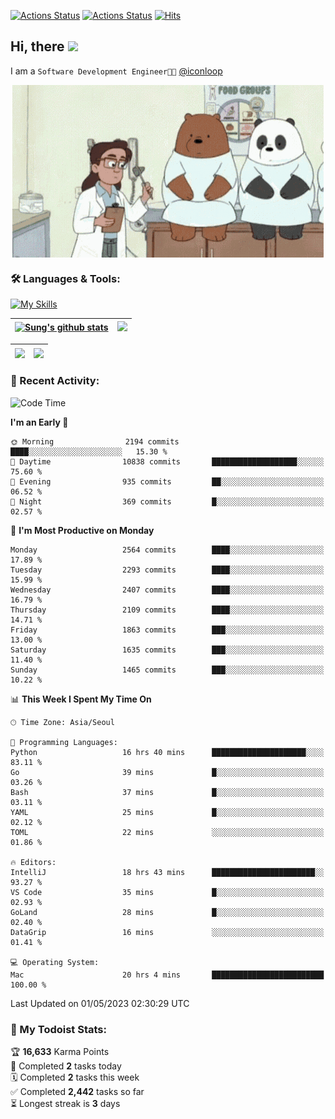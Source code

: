 
[![Actions Status](https://github.com/ddok2/ddok2/workflows/Todoist%20Readme/badge.svg)](https://github.com/ddok2/ddok2/actions)
[![Actions Status](https://github.com/ddok2/ddok2/workflows/wakatime-stats/badge.svg)](https://github.com/ddok2/ddok2/actions)
[![Hits](https://hits.seeyoufarm.com/api/count/incr/badge.svg?url=https%3A%2F%2Fgithub.com%2Fddok2&count_bg=%23FF9595&title_bg=%23555555&icon=github.svg&icon_color=%23FFFFFF&title=hits&edge_flat=false)](https://hits.seeyoufarm.com)

<!-- ![visitors](https://visitor-badge.laobi.icu/badge?page_id=ddok2.ddok2) -->
## Hi, there <img src="https://raw.githubusercontent.com/MartinHeinz/MartinHeinz/master/wave.gif" width="3%">

I am a `Software Development Engineer🧑‍💻` [@iconloop](https://github.com/iconloop)


<p align="center">
    <img align="center" alt="GIF" src="img/debugging.gif" />
</p>


### 🛠 Languages & Tools:

[![My Skills](https://skillicons.dev/icons?i=go,js,ts,py,express,react,svelte,jquery,pug,mongodb,mysql,redis,aws,docker,kubernetes)](https://skillicons.dev)


| <a href="https://github-readme-stats.vercel.app/api?username=ddok2&show_icons=true&include_all_commits=true&count_private=true&theme=buefy&hide_border=true"><img align="center" src="https://github-readme-stats.vercel.app/api?username=ddok2&show_icons=true&include_all_commits=true&count_private=true&theme=buefy&hide_border=true" alt="Sung's github stats" /></a> | <a href="https://github.com/ddok2"><img src="http://github-readme-streak-stats.herokuapp.com?user=ddok2&hide_border=true" /></a> |
| ------------- |------------- |


| <a href="https://github.com/ddok2"><img align="center" src="https://github-readme-stats.vercel.app/api/top-langs/?username=ddok2&theme=buefy&hide=html,css&hide_border=true" /></a> | <a href="https://github.com/ddok2"><img align="center" src="https://activity-graph.herokuapp.com/graph?username=ddok2&theme=github&hide_border=true" height="250" /></a> |
| ------------- |--------------------------------------------------------------------------------------------------------------------------------------------------------------------------|


<!-- <details open>
    <summary>📈 My GitHub Stats</summary>
    <p align="center">
        <a href="https://github.com/ddok2">
            <img align="center" src="https://github-readme-stats.vercel.app/api?username=ddok2&show_icons=true&include_all_commits=true&count_private=true&theme=buefy&hide_border=true" alt="Sung's github stats" />
        </a>
    </p>
</details>
<details>
    <summary>💬 Top Languages</summary>
    <p align="center"> 
        <a href="https://github.com/ddok2">
            <img align="center" src="https://github-readme-stats.vercel.app/api/top-langs/?username=ddok2&layout=compact&theme=buefy&hide=html,css&hide_border=true" />
        </a>
    </p>
</details> -->


### 🌈 Recent Activity:
<!--START_SECTION:waka-->
![Code Time](http://img.shields.io/badge/Code%20Time-2%2C041%20hrs%2051%20mins-blue)

**I'm an Early 🐤** 

```text
🌞 Morning                2194 commits        ████░░░░░░░░░░░░░░░░░░░░░   15.30 % 
🌆 Daytime                10838 commits       ███████████████████░░░░░░   75.60 % 
🌃 Evening                935 commits         ██░░░░░░░░░░░░░░░░░░░░░░░   06.52 % 
🌙 Night                  369 commits         █░░░░░░░░░░░░░░░░░░░░░░░░   02.57 % 
```
📅 **I'm Most Productive on Monday** 

```text
Monday                   2564 commits        ████░░░░░░░░░░░░░░░░░░░░░   17.89 % 
Tuesday                  2293 commits        ████░░░░░░░░░░░░░░░░░░░░░   15.99 % 
Wednesday                2407 commits        ████░░░░░░░░░░░░░░░░░░░░░   16.79 % 
Thursday                 2109 commits        ████░░░░░░░░░░░░░░░░░░░░░   14.71 % 
Friday                   1863 commits        ███░░░░░░░░░░░░░░░░░░░░░░   13.00 % 
Saturday                 1635 commits        ███░░░░░░░░░░░░░░░░░░░░░░   11.40 % 
Sunday                   1465 commits        ███░░░░░░░░░░░░░░░░░░░░░░   10.22 % 
```


📊 **This Week I Spent My Time On** 

```text
🕑︎ Time Zone: Asia/Seoul

💬 Programming Languages: 
Python                   16 hrs 40 mins      █████████████████████░░░░   83.11 % 
Go                       39 mins             █░░░░░░░░░░░░░░░░░░░░░░░░   03.26 % 
Bash                     37 mins             █░░░░░░░░░░░░░░░░░░░░░░░░   03.11 % 
YAML                     25 mins             █░░░░░░░░░░░░░░░░░░░░░░░░   02.12 % 
TOML                     22 mins             ░░░░░░░░░░░░░░░░░░░░░░░░░   01.86 % 

🔥 Editors: 
IntelliJ                 18 hrs 43 mins      ███████████████████████░░   93.27 % 
VS Code                  35 mins             █░░░░░░░░░░░░░░░░░░░░░░░░   02.93 % 
GoLand                   28 mins             █░░░░░░░░░░░░░░░░░░░░░░░░   02.40 % 
DataGrip                 16 mins             ░░░░░░░░░░░░░░░░░░░░░░░░░   01.41 % 

💻 Operating System: 
Mac                      20 hrs 4 mins       █████████████████████████   100.00 % 
```


 Last Updated on 01/05/2023 02:30:29 UTC
<!--END_SECTION:waka-->

### 🚧 My Todoist Stats:
<!-- TODO-IST:START -->
🏆  **16,633** Karma Points           
🌸  Completed **2** tasks today           
🗓  Completed **2** tasks this week           
✅  Completed **2,442** tasks so far           
⏳  Longest streak is **3** days
<!-- TODO-IST:END -->

